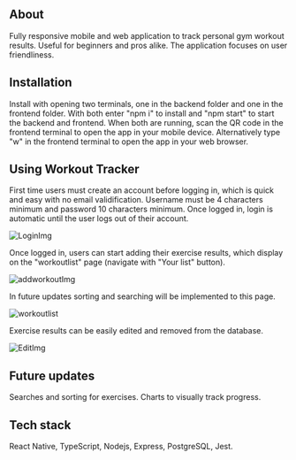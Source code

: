 ## About

Fully responsive mobile and web application to track personal gym workout results. Useful for beginners and pros alike. The application focuses on user friendliness.

## Installation

Install with opening two terminals, one in the backend folder and one in the frontend folder. With both enter "npm i" to install and "npm start" to start the backend and frontend. When both are running, scan the QR code in the frontend terminal to open the app in your mobile device. Alternatively type "w" in the frontend terminal to open the app in your web browser.

## Using Workout Tracker

First time users must create an account before logging in, which is quick and easy with no email validification. Username must be 4 characters minimum and password 10 characters minimum. Once logged in, login is automatic until the user logs out of their account.

![LoginImg](/frontend/assets/images/login.png)

Once logged in, users can start adding their exercise results, which display on the "workoutlist" page (navigate with "Your list" button).

![addworkoutImg](/frontend/assets/images/addworkout.png)

In future updates sorting and searching will be implemented to this page.

![workoutlist](/frontend/assets/images/workoutlist.png)

Exercise results can be easily edited and removed from the database.

![EditImg](/frontend/assets/images/edit.png)

## Future updates

Searches and sorting for exercises. Charts to visually track progress.

## Tech stack

React Native, TypeScript, Nodejs, Express, PostgreSQL, Jest.
